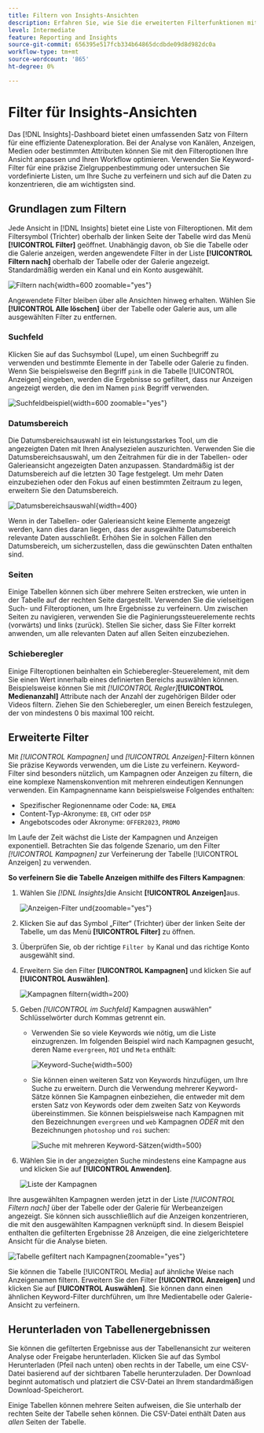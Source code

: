 ```yaml
---
title: Filtern von Insights-Ansichten
description: Erfahren Sie, wie Sie die erweiterten Filterfunktionen mit Einblicken verwenden.
level: Intermediate
feature: Reporting and Insights
source-git-commit: 656395e517fcb334b64865dcdbde09d8d982dc0a
workflow-type: tm+mt
source-wordcount: '865'
ht-degree: 0%

---
```


# Filter für Insights-Ansichten

Das [!DNL Insights]-Dashboard bietet einen umfassenden Satz von Filtern für eine effiziente Datenexploration. Bei der Analyse von Kanälen, Anzeigen, Medien oder bestimmten Attributen können Sie mit den Filteroptionen Ihre Ansicht anpassen und Ihren Workflow optimieren. Verwenden Sie Keyword-Filter für eine präzise Zielgruppenbestimmung oder untersuchen Sie vordefinierte Listen, um Ihre Suche zu verfeinern und sich auf die Daten zu konzentrieren, die am wichtigsten sind.

## Grundlagen zum Filtern

Jede Ansicht in [!DNL Insights] bietet eine Liste von Filteroptionen. Mit dem Filtersymbol (Trichter) oberhalb der linken Seite der Tabelle wird das Menü **[!UICONTROL Filter]** geöffnet. Unabhängig davon, ob Sie die Tabelle oder die Galerie anzeigen, werden angewendete Filter in der Liste **[!UICONTROL Filtern nach]** oberhalb der Tabelle oder der Galerie angezeigt. Standardmäßig werden ein Kanal und ein Konto ausgewählt.

![Filtern nach](/help/assets/insights-filter-by.png "Filtern nach"){width=600 zoomable="yes"}

Angewendete Filter bleiben über alle Ansichten hinweg erhalten. Wählen Sie **[!UICONTROL Alle löschen]** über der Tabelle oder Galerie aus, um alle ausgewählten Filter zu entfernen.

### Suchfeld

Klicken Sie auf das Suchsymbol (Lupe), um einen Suchbegriff zu verwenden und bestimmte Elemente in der Tabelle oder Galerie zu finden. Wenn Sie beispielsweise den Begriff `pink` in die Tabelle [!UICONTROL Anzeigen] eingeben, werden die Ergebnisse so gefiltert, dass nur Anzeigen angezeigt werden, die den im Namen `pink` Begriff verwenden.

![Suchfeldbeispiel](/help/assets/insights-search.png "Suche nach Anzeigen mit Pink"){width=600 zoomable="yes"}

### Datumsbereich

Die Datumsbereichsauswahl ist ein leistungsstarkes Tool, um die angezeigten Daten mit Ihren Analysezielen auszurichten. Verwenden Sie die Datumsbereichsauswahl, um den Zeitrahmen für die in der Tabellen- oder Galerieansicht angezeigten Daten anzupassen. Standardmäßig ist der Datumsbereich auf die letzten 30 Tage festgelegt. Um mehr Daten einzubeziehen oder den Fokus auf einen bestimmten Zeitraum zu legen, erweitern Sie den Datumsbereich.

![Datumsbereichsauswahl](/help/assets/insights-date-range.png "Wählen Sie einen Datumsbereich aus"){width=400}

Wenn in der Tabellen- oder Galerieansicht keine Elemente angezeigt werden, kann dies daran liegen, dass der ausgewählte Datumsbereich relevante Daten ausschließt. Erhöhen Sie in solchen Fällen den Datumsbereich, um sicherzustellen, dass die gewünschten Daten enthalten sind.

### Seiten

Einige Tabellen können sich über mehrere Seiten erstrecken, wie unten in der Tabelle auf der rechten Seite dargestellt. Verwenden Sie die vielseitigen Such- und Filteroptionen, um Ihre Ergebnisse zu verfeinern. Um zwischen Seiten zu navigieren, verwenden Sie die Paginierungssteuerelemente rechts (vorwärts) und links (zurück). Stellen Sie sicher, dass Sie Filter korrekt anwenden, um alle relevanten Daten auf allen Seiten einzubeziehen.

### Schieberegler

Einige Filteroptionen beinhalten ein Schieberegler-Steuerelement, mit dem Sie einen Wert innerhalb eines definierten Bereichs auswählen können. Beispielsweise können Sie mit _[!UICONTROL Regler]_&#x200B;**[!UICONTROL Medienanzahl]** Attribute nach der Anzahl der zugehörigen Bilder oder Videos filtern. Ziehen Sie den Schieberegler, um einen Bereich festzulegen, der von mindestens 0 bis maximal 100 reicht.

## Erweiterte Filter

Mit _[!UICONTROL Kampagnen]_ und _[!UICONTROL Anzeigen]_-Filtern können Sie präzise Keywords verwenden, um die Liste zu verfeinern. Keyword-Filter sind besonders nützlich, um Kampagnen oder Anzeigen zu filtern, die eine komplexe Namenskonvention mit mehreren eindeutigen Kennungen verwenden. Ein Kampagnenname kann beispielsweise Folgendes enthalten:

- Spezifischer Regionenname oder Code: `NA`, `EMEA`
- Content-Typ-Akronyme: `EB`, `CHT` oder `DSP`
- Angebotscodes oder Akronyme: `OFFER2023`, `PROMO`

Im Laufe der Zeit wächst die Liste der Kampagnen und Anzeigen exponentiell. Betrachten Sie das folgende Szenario, um den Filter _[!UICONTROL Kampagnen]_ zur Verfeinerung der Tabelle [!UICONTROL Anzeigen] zu verwenden.

**So verfeinern Sie die Tabelle Anzeigen mithilfe des Filters Kampagnen**:

1. Wählen Sie _[!DNL Insights]_&#x200B;die Ansicht **[!UICONTROL Anzeigen]**&#x200B;aus.

   ![Anzeigen-Filter und ](/help/assets/insights-ads-filter.png "-Anzeigen-Ansicht mit Filterliste"){zoomable="yes"}

1. Klicken Sie auf das Symbol „Filter“ (Trichter) über der linken Seite der Tabelle, um das Menü **[!UICONTROL Filter]** zu öffnen.

1. Überprüfen Sie, ob der richtige `Filter by` Kanal und das richtige Konto ausgewählt sind.

1. Erweitern Sie den Filter **[!UICONTROL Kampagnen]** und klicken Sie auf **[!UICONTROL Auswählen]**.

   ![Kampagnen filtern](/help/assets/insights-filter-campaigns-expand.png "Kampagnenfilter erweitern"){width=200}

1. Geben _[!UICONTROL im Suchfeld]_ Kampagnen auswählen“ Schlüsselwörter durch Kommas getrennt ein.

   - Verwenden Sie so viele Keywords wie nötig, um die Liste einzugrenzen. Im folgenden Beispiel wird nach Kampagnen gesucht, deren Name `evergreen`, `ROI` und `Meta` enthält:

     ![Keyword-Suche](/help/assets/insights-select-campaigns-keywords.png " Geben Sie Keywords ein, um nach Kampagnennamen zu suchen"){width=500}

   - Sie können einen weiteren Satz von Keywords hinzufügen, um Ihre Suche zu erweitern. Durch die Verwendung mehrerer Keyword-Sätze können Sie Kampagnen einbeziehen, die entweder mit dem ersten Satz von Keywords oder dem zweiten Satz von Keywords übereinstimmen. Sie können beispielsweise nach Kampagnen mit den Bezeichnungen `evergreen` und `web` Kampagnen _ODER_ mit den Bezeichnungen `photoshop` und `roi` suchen:

     ![Suche mit mehreren Keyword-Sätzen](/help/assets/insights-advanced-or.png "Suche nach Kampagnennamen mit mehreren Keyword-Sätzen"){width=500}

1. Wählen Sie in der angezeigten Suche mindestens eine Kampagne aus und klicken Sie auf **[!UICONTROL Anwenden]**.

   ![Liste der Kampagnen](/help/assets/insights-select-campaigns-list.png "Wählen Sie die einzuschließenden Kampagnen aus")

Ihre ausgewählten Kampagnen werden jetzt in der Liste _[!UICONTROL Filtern nach]_ über der Tabelle oder der Galerie für Werbeanzeigen angezeigt. Sie können sich ausschließlich auf die Anzeigen konzentrieren, die mit den ausgewählten Kampagnen verknüpft sind. In diesem Beispiel enthalten die gefilterten Ergebnisse 28 Anzeigen, die eine zielgerichtetere Ansicht für die Analyse bieten.

![Tabelle gefiltert nach Kampagnen](/help/assets/insights-filter-by-campaigns.png "Tabelle mit Kampagnenfilter"){zoomable="yes"}

Sie können die Tabelle [!UICONTROL Media] auf ähnliche Weise nach Anzeigenamen filtern. Erweitern Sie den Filter **[!UICONTROL Anzeigen]** und klicken Sie auf **[!UICONTROL Auswählen]**. Sie können dann einen ähnlichen Keyword-Filter durchführen, um Ihre Medientabelle oder Galerie-Ansicht zu verfeinern.

## Herunterladen von Tabellenergebnissen

Sie können die gefilterten Ergebnisse aus der Tabellenansicht zur weiteren Analyse oder Freigabe herunterladen. Klicken Sie auf das Symbol Herunterladen (Pfeil nach unten) oben rechts in der Tabelle, um eine CSV-Datei basierend auf der sichtbaren Tabelle herunterzuladen. Der Download beginnt automatisch und platziert die CSV-Datei an Ihrem standardmäßigen Download-Speicherort.

Einige Tabellen können mehrere Seiten aufweisen, die Sie unterhalb der rechten Seite der Tabelle sehen können. Die CSV-Datei enthält Daten aus _allen_ Seiten der Tabelle.
